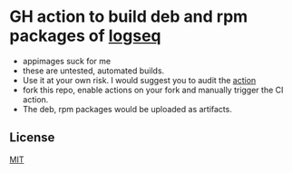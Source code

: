 # GH action to build deb and rpm packages of [logseq](https://github.com/logseq/logseq)

- appimages suck for me
- these are untested, automated builds.
- Use it at your own risk. I would suggest you to audit the [action](https://github.com/lovelindhoni/logseq-deb-rpm/blob/master/.github/workflows/build.yml)
- fork this repo, enable actions on your fork and manually trigger the CI action.
- The deb, rpm packages would be uploaded as artifacts.

## License

[MIT](https://github.com/lovelindhoni/logseq-deb-rpm/blob/master/LICENSE)
